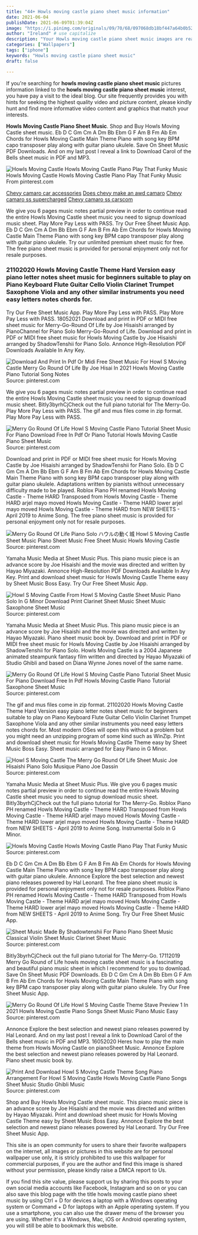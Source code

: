 ```yaml
---
title: "44+ Howls moving castle piano sheet music information"
date: 2021-06-04
publishDate: 2021-06-09T01:39:04Z
image: "https://i.pinimg.com/originals/09/70/68/097068db18bf447a64b0b526b498c981.jpg"
author: "Ireland" # use capitalize
description: "Your Howls moving castle piano sheet music images are ready in this website. Howls moving castle piano sheet music are a topic that is being searched for and liked by netizens today. You can Download the Howls moving castle piano sheet music files here. Get all free photos and vectors."
categories: ["Wallpapers"]
tags: ["iphone"]
keywords: "Howls moving castle piano sheet music"
draft: false

---
```


If you're searching for **howls moving castle piano sheet music** pictures information linked to the **howls moving castle piano sheet music** interest, you have pay a visit to the ideal  blog.  Our site frequently  provides you with  hints  for seeking  the highest  quality video and picture  content, please kindly hunt and find more informative video content and graphics  that match your interests.

**Howls Moving Castle Piano Sheet Music**. Shop and Buy Howls Moving Castle sheet music. Eb D C Gm Cm A Dm Bb Ebm G F Am B Fm Ab Em Chords for Howls Moving Castle Main Theme Piano with song key BPM capo transposer play along with guitar piano ukulele. Save On Sheet Music PDF Downloads. And on my last post I reveal a link to Download Carol of the Bells sheet music in PDF and MP3.

![Howls Moving Castle Howls Moving Castle Piano Play That Funky Music](https://i.pinimg.com/originals/1f/1f/55/1f1f55eee59434ca07f83a6bd5b0a31a.jpg "Howls Moving Castle Howls Moving Castle Piano Play That Funky Music")
Howls Moving Castle Howls Moving Castle Piano Play That Funky Music From pinterest.com

[Chevy camaro car accessories](/chevy-camaro-car-accessories/)
[Does chevy make an awd camaro](/does-chevy-make-an-awd-camaro/)
[Chevy camaro ss supercharged](/chevy-camaro-ss-supercharged/)
[Chevy camaro ss carscom](/chevy-camaro-ss-carscom/)

We give you 6 pages music notes partial preview in order to continue read the entire Howls Moving Castle sheet music you need to signup download music sheet. Play More Pay Less with PASS. Try Our Free Sheet Music App. Eb D C Gm Cm A Dm Bb Ebm G F Am B Fm Ab Em Chords for Howls Moving Castle Main Theme Piano with song key BPM capo transposer play along with guitar piano ukulele. Try our unlimited premium sheet music for free. The free piano sheet music is provided for personal enjoyment only not for resale purposes.

### 21102020 Howls Moving Castle Theme Hard Version easy piano letter notes sheet music for beginners suitable to play on Piano Keyboard Flute Guitar Cello Violin Clarinet Trumpet Saxophone Viola and any other similar instruments you need easy letters notes chords for.

Try Our Free Sheet Music App. Play More Pay Less with PASS. Play More Pay Less with PASS. 18052021 Download and print in PDF or MIDI free sheet music for Merry-Go-Round Of Life by Joe Hisaishi arranged by PianoChannel for Piano Solo Merry-Go-Round of Life. Download and print in PDF or MIDI free sheet music for Howls Moving Castle by Joe Hisaishi arranged by ShadowTenshii for Piano Solo. Annonce High-Resolution PDF Downloads Available In Any Key.


![Download And Print In Pdf Or Midi Free Sheet Music For Howl S Moving Castle Merry Go Round Of Life By Joe Hisai In 2021 Howls Moving Castle Piano Tutorial Song Notes](https://i.pinimg.com/originals/31/83/91/318391f1088fa1098c4106dc81276f21.png "Download And Print In Pdf Or Midi Free Sheet Music For Howl S Moving Castle Merry Go Round Of Life By Joe Hisai In 2021 Howls Moving Castle Piano Tutorial Song Notes")
Source: pinterest.com

We give you 6 pages music notes partial preview in order to continue read the entire Howls Moving Castle sheet music you need to signup download music sheet. Bitly3byrhCjCheck out the full piano tutorial for The Merry-Go. Play More Pay Less with PASS. The gif and mus files come in zip format. Play More Pay Less with PASS.

![Merry Go Round Of Life Howl S Moving Castle Piano Tutorial Sheet Music For Piano Download Free In Pdf Or Piano Tutorial Howls Moving Castle Piano Sheet Music](https://i.pinimg.com/originals/59/3f/20/593f20df4625424ae850bbc3a2d11e03.png "Merry Go Round Of Life Howl S Moving Castle Piano Tutorial Sheet Music For Piano Download Free In Pdf Or Piano Tutorial Howls Moving Castle Piano Sheet Music")
Source: pinterest.com

Download and print in PDF or MIDI free sheet music for Howls Moving Castle by Joe Hisaishi arranged by ShadowTenshii for Piano Solo. Eb D C Gm Cm A Dm Bb Ebm G F Am B Fm Ab Em Chords for Howls Moving Castle Main Theme Piano with song key BPM capo transposer play along with guitar piano ukulele. Adaptations written by pianists without unnecessary difficulty made to be played. Roblox Piano PH renamed Howls Moving Castle - Theme HARD Transposed from Howls Moving Castle - Theme HARD arjel mayo moved Howls Moving Castle - Theme HARD lower arjel mayo moved Howls Moving Castle - Theme HARD from NEW SHEETS - April 2019 to Anime Song. The free piano sheet music is provided for personal enjoyment only not for resale purposes.

![Merry Go Round Of Life Piano Solo ハウルの動く城 Howl S Moving Castle Sheet Music Piano Sheet Music Free Sheet Music Howls Moving Castle](https://i.pinimg.com/originals/32/74/d0/3274d0b9e3d91c1962d7a737af955e4c.png "Merry Go Round Of Life Piano Solo ハウルの動く城 Howl S Moving Castle Sheet Music Piano Sheet Music Free Sheet Music Howls Moving Castle")
Source: pinterest.com

Yamaha Music Media at Sheet Music Plus. This piano music piece is an advance score by Joe Hisaishi and the movie was directed and written by Hayao Miyazaki. Annonce High-Resolution PDF Downloads Available In Any Key. Print and download sheet music for Howls Moving Castle Theme easy by Sheet Music Boss Easy. Try Our Free Sheet Music App.

![Howl S Moving Castle From Howl S Moving Castle Sheet Music Piano Solo In G Minor Download Print Clarinet Sheet Music Sheet Music Saxophone Sheet Music](https://i.pinimg.com/originals/e6/29/a0/e629a08f58a53e3d8b6cd79cbc3614f5.gif "Howl S Moving Castle From Howl S Moving Castle Sheet Music Piano Solo In G Minor Download Print Clarinet Sheet Music Sheet Music Saxophone Sheet Music")
Source: pinterest.com

Yamaha Music Media at Sheet Music Plus. This piano music piece is an advance score by Joe Hisaishi and the movie was directed and written by Hayao Miyazaki. Piano sheet music book by. Download and print in PDF or MIDI free sheet music for Howls Moving Castle by Joe Hisaishi arranged by ShadowTenshii for Piano Solo. Howls Moving Castle is a 2004 Japanese animated steampunk fantasy film written and directed by Hayao Miyazaki of Studio Ghibli and based on Diana Wynne Jones novel of the same name.

![Merry Go Round Of Life Howl S Moving Castle Piano Tutorial Sheet Music For Piano Download Free In Pdf Howls Moving Castle Piano Tutorial Saxophone Sheet Music](https://i.pinimg.com/originals/10/6a/2d/106a2de6e5745a495bf25e9498d3e51b.png "Merry Go Round Of Life Howl S Moving Castle Piano Tutorial Sheet Music For Piano Download Free In Pdf Howls Moving Castle Piano Tutorial Saxophone Sheet Music")
Source: pinterest.com

The gif and mus files come in zip format. 21102020 Howls Moving Castle Theme Hard Version easy piano letter notes sheet music for beginners suitable to play on Piano Keyboard Flute Guitar Cello Violin Clarinet Trumpet Saxophone Viola and any other similar instruments you need easy letters notes chords for. Most modern OSes will open this without a problem but you might need an unzipping program of some kind such as WinZip. Print and download sheet music for Howls Moving Castle Theme easy by Sheet Music Boss Easy. Sheet music arranged for Easy Piano in G Minor.

![Howl S Moving Castle The Merry Go Round Of Life Sheet Music Joe Hisaishi Piano Solo Musique Piano Joe Dassin](https://i.pinimg.com/originals/f0/a7/61/f0a76150674c6889f3caf040ae9c3109.png "Howl S Moving Castle The Merry Go Round Of Life Sheet Music Joe Hisaishi Piano Solo Musique Piano Joe Dassin")
Source: pinterest.com

Yamaha Music Media at Sheet Music Plus. We give you 6 pages music notes partial preview in order to continue read the entire Howls Moving Castle sheet music you need to signup download music sheet. Bitly3byrhCjCheck out the full piano tutorial for The Merry-Go. Roblox Piano PH renamed Howls Moving Castle - Theme HARD Transposed from Howls Moving Castle - Theme HARD arjel mayo moved Howls Moving Castle - Theme HARD lower arjel mayo moved Howls Moving Castle - Theme HARD from NEW SHEETS - April 2019 to Anime Song. Instrumental Solo in G Minor.

![Howls Moving Castle Howls Moving Castle Piano Play That Funky Music](https://i.pinimg.com/originals/1f/1f/55/1f1f55eee59434ca07f83a6bd5b0a31a.jpg "Howls Moving Castle Howls Moving Castle Piano Play That Funky Music")
Source: pinterest.com

Eb D C Gm Cm A Dm Bb Ebm G F Am B Fm Ab Em Chords for Howls Moving Castle Main Theme Piano with song key BPM capo transposer play along with guitar piano ukulele. Annonce Explore the best selection and newest piano releases powered by Hal Leonard. The free piano sheet music is provided for personal enjoyment only not for resale purposes. Roblox Piano PH renamed Howls Moving Castle - Theme HARD Transposed from Howls Moving Castle - Theme HARD arjel mayo moved Howls Moving Castle - Theme HARD lower arjel mayo moved Howls Moving Castle - Theme HARD from NEW SHEETS - April 2019 to Anime Song. Try Our Free Sheet Music App.

![Sheet Music Made By Shadowtenshii For Piano Piano Sheet Music Classical Violin Sheet Music Clarinet Sheet Music](https://i.pinimg.com/originals/04/9c/a1/049ca1c6e0bc9373d30ffb1998a6444c.png "Sheet Music Made By Shadowtenshii For Piano Piano Sheet Music Classical Violin Sheet Music Clarinet Sheet Music")
Source: pinterest.com

Bitly3byrhCjCheck out the full piano tutorial for The Merry-Go. 17112019 Merry Go Round of Life howls moving castle sheet music is a fascinating and beautiful piano music sheet in which I recommend for you to download. Save On Sheet Music PDF Downloads. Eb D C Gm Cm A Dm Bb Ebm G F Am B Fm Ab Em Chords for Howls Moving Castle Main Theme Piano with song key BPM capo transposer play along with guitar piano ukulele. Try Our Free Sheet Music App.

![Merry Go Round Of Life Howl S Moving Castle Theme Stave Preview 1 In 2021 Howls Moving Castle Piano Songs Sheet Music Piano Music Easy](https://i.pinimg.com/474x/a0/8a/21/a08a2199063ab7eb9bac82314ccea85c.jpg "Merry Go Round Of Life Howl S Moving Castle Theme Stave Preview 1 In 2021 Howls Moving Castle Piano Songs Sheet Music Piano Music Easy")
Source: pinterest.com

Annonce Explore the best selection and newest piano releases powered by Hal Leonard. And on my last post I reveal a link to Download Carol of the Bells sheet music in PDF and MP3. 16052020 Heres how to play the main theme from Howls Moving Castle on pianoSheet Music. Annonce Explore the best selection and newest piano releases powered by Hal Leonard. Piano sheet music book by.

![Print And Download Howl S Moving Castle Theme Song Piano Arrangement For Howl S Moving Castle Howls Moving Castle Piano Songs Sheet Music Studio Ghibli Music](https://i.pinimg.com/originals/09/70/68/097068db18bf447a64b0b526b498c981.jpg "Print And Download Howl S Moving Castle Theme Song Piano Arrangement For Howl S Moving Castle Howls Moving Castle Piano Songs Sheet Music Studio Ghibli Music")
Source: pinterest.com

Shop and Buy Howls Moving Castle sheet music. This piano music piece is an advance score by Joe Hisaishi and the movie was directed and written by Hayao Miyazaki. Print and download sheet music for Howls Moving Castle Theme easy by Sheet Music Boss Easy. Annonce Explore the best selection and newest piano releases powered by Hal Leonard. Try Our Free Sheet Music App.

This site is an open community for users to share their favorite wallpapers on the internet, all images or pictures in this website are for personal wallpaper use only, it is stricly prohibited to use this wallpaper for commercial purposes, if you are the author and find this image is shared without your permission, please kindly raise a DMCA report to Us.

If you find this site value, please support us by sharing this posts to your own social media accounts like Facebook, Instagram and so on or you can also save this blog page with the title howls moving castle piano sheet music by using Ctrl + D for devices a laptop with a Windows operating system or Command + D for laptops with an Apple operating system. If you use a smartphone, you can also use the drawer menu of the browser you are using. Whether it's a Windows, Mac, iOS or Android operating system, you will still be able to bookmark this website.
